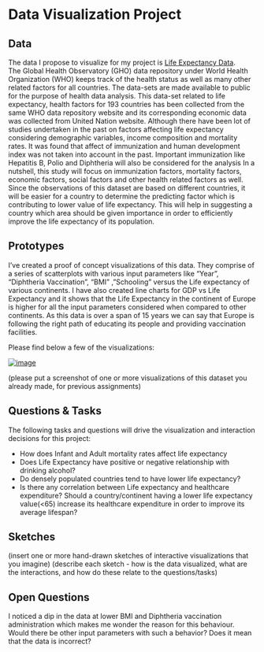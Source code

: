 # Data Visualization Project

## Data

The data I propose to visualize for my project is [Life Expectancy Data](https://gist.github.com/aishwarya8615/89d9f36fc014dea62487f7347864d16a).  
The Global Health Observatory (GHO) data repository under World Health Organization (WHO) keeps track of the health status as well as many other related factors for all countries. The data-sets are made available to public for the purpose of health data analysis. This data-set related to life expectancy, health factors for 193 countries has been collected from the same WHO data repository website and its corresponding economic data was collected from United Nation website.
Although there have been lot of studies undertaken in the past on factors affecting life expectancy considering demographic variables, income composition and mortality rates. It was found that affect of immunization and human development index was not taken into account in the past. Important immunization like Hepatitis B, Polio and Diphtheria will also be considered for the analysis In a nutshell, this study will focus on immunization factors, mortality factors, economic factors, social factors and other health related factors as well. Since the observations of this dataset are based on different countries, it will be easier for a country to determine the predicting factor which is contributing to lower value of life expectancy. This will help in suggesting a country which area should be given importance in order to efficiently improve the life expectancy of its population.


## Prototypes

I’ve created a proof of concept visualizations of this data. They comprise of a series of scatterplots with various input parameters like “Year”, “Diphtheria Vaccination”, “BMI” ,”Schooling” versus the Life expectancy of various continents. I have also created line charts for GDP vs Life Expectancy and it shows that the Life Expectancy in the continent of Europe is higher for all the input parameters considered when compared to  other continents. As this data is over a span of 15 years we can say that Europe is following the right path of educating its people and providing vaccination facilities. 

Please find below a few of the visualizations:


[![image](https://user-images.githubusercontent.com/68416/65240758-9ef6c980-daff-11e9-9ffa-e35fc62683d2.png)](https://beta.vizhub.com/curran/eab039ad1765433cb51aad167d9deae4)

(please put a screenshot of one or more visualizations of this dataset you already made, for previous assignments)

## Questions & Tasks

The following tasks and questions will drive the visualization and interaction decisions for this project:

 * How does Infant and Adult mortality rates affect life expectancy
 * Does Life Expectancy have positive or negative relationship with drinking alcohol?
 * Do densely populated countries tend to have lower life expectancy? 
 * Is there any correlation between Life expectancy and healthcare expenditure? Should a country/continent having a lower life expectancy value(<65) increase its healthcare expenditure in order to improve its average lifespan? 

## Sketches

(insert one or more hand-drawn sketches of interactive visualizations that you imagine)
(describe each sketch - how is the data visualized, what are the interactions, and how do these relate to the questions/tasks)

## Open Questions

I noticed a dip in the data at lower BMI and Diphtheria vaccination administration which makes me wonder the reason for this behaviour. Would there be other input parameters with such a behavior? Does it mean that the data is incorrect?

